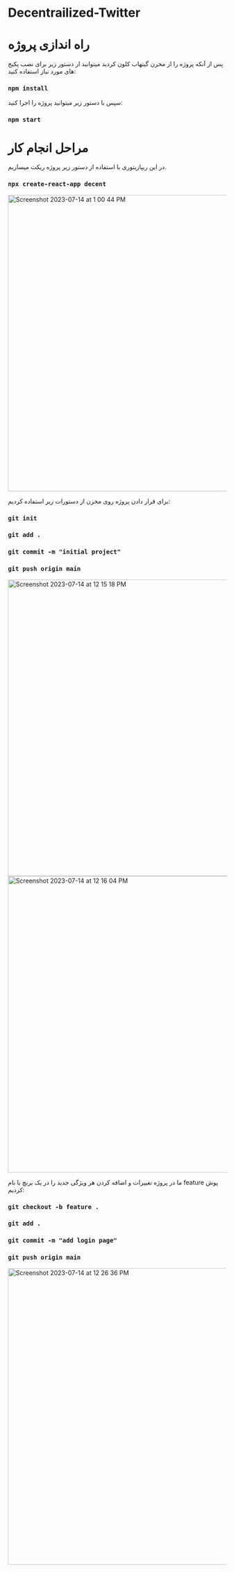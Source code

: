 # Decentrailized-Twitter

# راه اندازی پروژه

پس از آنکه پروژه را از مخرن گیتهاب کلون کردید میتوانید
ار دستور زیر برای نصب پکیج های مورد نیاز استفاده کنید:

### `npm install`

سپس با دستور زیر میتوانید پروژه را اجرا کنید:

### `npm start`

# مراحل انجام کار

در این ریپازیتوری با استفاده از دستور زیر پروژه ریکت میسازیم.

### `npx create-react-app decent`

<img width="682" alt="Screenshot 2023-07-14 at 1 00 44 PM" src="https://github.com/sarazm2000/Decentrailized-Twitter/assets/63396470/7dabd37a-3369-4103-a668-cb3f10d96d23">

برای قرار دادن پروژه روی مخزن از دستورات زیر استفاده کردیم:

### `git init`

### `git add .`

### `git commit -m "initial project"`

### `git push origin main`

<img width="682" alt="Screenshot 2023-07-14 at 12 15 18 PM" src="https://github.com/sarazm2000/Decentrailized-Twitter/assets/63396470/385711a6-f284-4301-a2ee-f632b2b2cbb5">

<img width="682" alt="Screenshot 2023-07-14 at 12 16 04 PM" src="https://github.com/sarazm2000/Decentrailized-Twitter/assets/63396470/4ddaa7d0-b97a-45ba-8afc-9df2d9f225fd">

ما در پروژه تغییرات و اضافه کردن هر ویژگی جدید را در یک برنچ با نام feature پوش کردیم:
### `git checkout -b feature .`

### `git add .`

### `git commit -m "add login page"`

### `git push origin main`

<img width="682" alt="Screenshot 2023-07-14 at 12 26 36 PM" src="https://github.com/sarazm2000/Decentrailized-Twitter/assets/63396470/c5265e3d-ffa3-46db-9e60-fab31312ac15">







